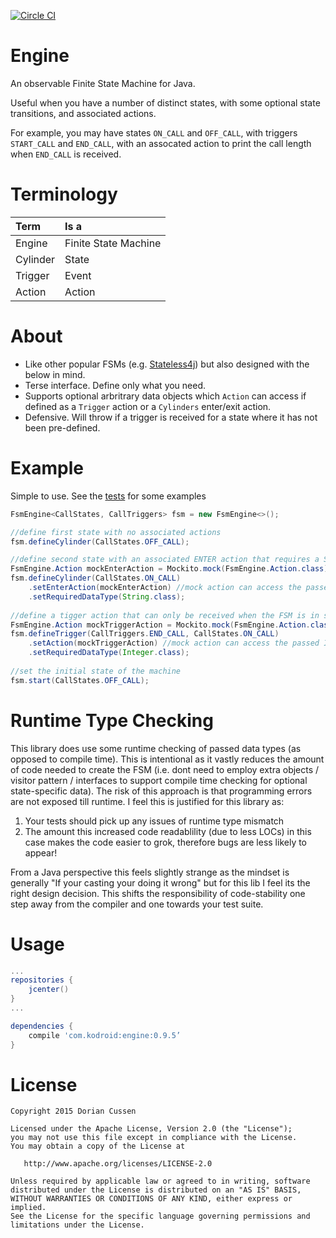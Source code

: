 [![Circle CI](https://circleci.com/gh/doridori/Engine.svg?style=svg)](https://circleci.com/gh/doridori/Engine)

Engine
======

An observable Finite State Machine for Java.

Useful when you have a number of distinct states, with some optional state transitions, and associated actions. 

For example, you may have states `ON_CALL` and `OFF_CALL`, with triggers `START_CALL` and `END_CALL`, with an assocated action to print the call length when `END_CALL` is received. 

Terminology
===========

| Term    | Is a |
| :------ | :------------------- |
| Engine  | Finite State Machine |
| Cylinder| State      |
| Trigger | Event      |
| Action  | Action     |

About
======

- Like other popular FSMs (e.g. [Stateless4j](https://github.com/oxo42/stateless4j)) but also designed with the below in mind.
- Terse interface. Define only what you need.
- Supports optional arbritrary data objects which `Action` can access if defined as a `Trigger` action or a `Cylinders` enter/exit action.
- Defensive. Will throw if a trigger is received for a state where it has not been pre-defined.

Example
=======

Simple to use. See the [tests](https://github.com/doridori/Engine/blob/master/src/test/java/com/kodroid/engine/FsmEngineTest.java) for some examples

```java
FsmEngine<CallStates, CallTriggers> fsm = new FsmEngine<>();

//define first state with no associated actions
fsm.defineCylinder(CallStates.OFF_CALL);

//define second state with an associated ENTER action that requires a String input
FsmEngine.Action mockEnterAction = Mockito.mock(FsmEngine.Action.class);
fsm.defineCylinder(CallStates.ON_CALL)
    .setEnterAction(mockEnterAction) //mock action can access the passed String
    .setRequiredDataType(String.class);
    
//define a tigger action that can only be received when the FSM is in state ONE. Requires an Integer input.
FsmEngine.Action mockTriggerAction = Mockito.mock(FsmEngine.Action.class);
fsm.defineTrigger(CallTriggers.END_CALL, CallStates.ON_CALL)
    .setAction(mockTriggerAction) //mock action can access the passed Integer
    .setRequiredDataType(Integer.class);
    
//set the initial state of the machine
fsm.start(CallStates.OFF_CALL);
```

Runtime Type Checking
=====================

This library does use some runtime checking of passed data types (as opposed to compile time). This is intentional as it vastly reduces the amount of code needed to create the FSM (i.e. dont need to employ extra objects / visitor pattern / interfaces to support compile time checking for optional state-specific data). The risk of this approach is that programming errors are not exposed till runtime. I feel this is justified for this library as:

1. Your tests should pick up any issues of runtime type mismatch
2. The amount this increased code readablility (due to less LOCs) in this case makes the code easier to grok, therefore bugs are less likely to appear!

From a Java perspective this feels slightly strange as the mindset is generally "If your casting your doing it wrong" but for this lib I feel its the right design decision. This shifts the responsibility of code-stability one step away from the compiler and one towards your test suite.

Usage
=====

```gradle
...
repositories {
    jcenter()
}
...

dependencies {
    compile 'com.kodroid:engine:0.9.5’
}
```

License
=======

    Copyright 2015 Dorian Cussen

    Licensed under the Apache License, Version 2.0 (the "License");
    you may not use this file except in compliance with the License.
    You may obtain a copy of the License at

       http://www.apache.org/licenses/LICENSE-2.0

    Unless required by applicable law or agreed to in writing, software
    distributed under the License is distributed on an "AS IS" BASIS,
    WITHOUT WARRANTIES OR CONDITIONS OF ANY KIND, either express or implied.
    See the License for the specific language governing permissions and
    limitations under the License.
